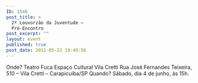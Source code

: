```yaml
---
ID: 1546
post_title: >
  2º Louvorzão da Juventude –
  Pré-Encontro
post_excerpt: ""
layout: event
published: true
post_date: 2011-05-22 19:49:56
---
```

Onde? Teatro Fuca Espaço Cultural Vila Cretti Rua José Fernandes Teixeira, 510 – Vila Cretti – Carapicuíba/SP Quando? Sábado, dia 4 de junho, às 15h.